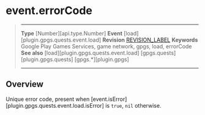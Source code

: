 # event.errorCode

> --------------------- ------------------------------------------------------------------------------------------
> __Type__              [Number][api.type.Number]
> __Event__             [load][plugin.gpgs.quests.event.load]
> __Revision__          [REVISION_LABEL](REVISION_URL)
> __Keywords__          Google Play Games Services, game network, gpgs, load, errorCode
> __See also__          [load][plugin.gpgs.quests.event.load]
>						[gpgs.quests][plugin.gpgs.quests]
>                       [gpgs.*][plugin.gpgs]
> --------------------- ------------------------------------------------------------------------------------------

## Overview

Unique error code, present when [event.isError][plugin.gpgs.quests.event.load.isError] is `true`, `nil` otherwise.
